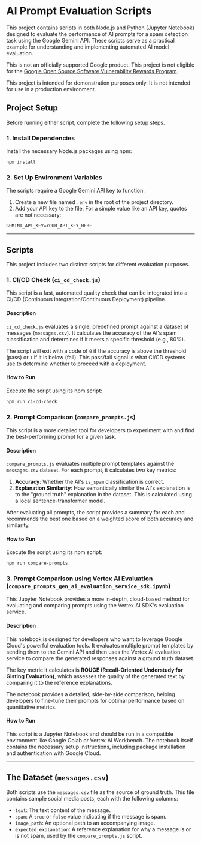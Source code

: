 # AI Prompt Evaluation Scripts

This project contains scripts in both Node.js and Python (Jupyter Notebook)
designed to evaluate the performance of AI prompts for a spam detection task
using the Google Gemini API. These scripts serve as a practical example for
understanding and implementing automated AI model evaluation.

This is not an officially supported Google product. This project is not
eligible for the [Google Open Source Software Vulnerability Rewards
Program](https://bughunters.google.com/open-source-security).

This project is intended for demonstration purposes only. It is not
intended for use in a production environment.

## Project Setup

Before running either script, complete the following setup steps.

### 1. Install Dependencies

Install the necessary Node.js packages using npm:

```bash
npm install
```

### 2. Set Up Environment Variables

The scripts require a Google Gemini API key to function.

1.  Create a new file named `.env` in the root of the project directory.
2.  Add your API key to the file. For a simple value like an API key, quotes
    are not necessary:

```
GEMINI_API_KEY=YOUR_API_KEY_HERE
```

---

## Scripts

This project includes two distinct scripts for different evaluation purposes.

### 1. CI/CD Check (`ci_cd_check.js`)

This script is a fast, automated quality check that can be integrated into a
CI/CD (Continuous Integration/Continuous Deployment) pipeline.

#### Description

`ci_cd_check.js` evaluates a single, predefined prompt against a dataset of
messages (`messages.csv`). It calculates the accuracy of the AI's spam
classification and determines if it meets a specific threshold (e.g., 80%).

The script will exit with a code of `0` if the accuracy is above the threshold
(pass) or `1` if it is below (fail). This pass/fail signal is what CI/CD
systems use to determine whether to proceed with a deployment.

#### How to Run

Execute the script using its npm script:

```bash
npm run ci-cd-check
```

### 2. Prompt Comparison (`compare_prompts.js`)

This script is a more detailed tool for developers to experiment with and find
the best-performing prompt for a given task.

#### Description

`compare_prompts.js` evaluates multiple prompt templates against the
`messages.csv` dataset. For each prompt, it calculates two key metrics:

1.  **Accuracy**: Whether the AI's `is_spam` classification is correct.
2.  **Explanation Similarity**: How semantically similar the AI's explanation
    is to the "ground truth" explanation in the dataset. This is calculated
    using a local sentence-transformer model.

After evaluating all prompts, the script provides a summary for each and
recommends the best one based on a weighted score of both accuracy and
similarity.

#### How to Run

Execute the script using its npm script:

```bash
npm run compare-prompts
```

### 3. Prompt Comparison using Vertex AI Evaluation (`compare_prompts_gen_ai_evaluation_service_sdk.ipynb`)

This Jupyter Notebook provides a more in-depth, cloud-based method for evaluating and comparing prompts using the Vertex AI SDK's evaluation service.

#### Description

This notebook is designed for developers who want to leverage Google Cloud's powerful evaluation tools. It evaluates multiple prompt templates by sending them to the Gemini API and then uses the Vertex AI evaluation service to compare the generated responses against a ground truth dataset.

The key metric it calculates is **ROUGE (Recall-Oriented Understudy for Gisting Evaluation)**, which assesses the quality of the generated text by comparing it to the reference explanations.

The notebook provides a detailed, side-by-side comparison, helping developers to fine-tune their prompts for optimal performance based on quantitative metrics.

#### How to Run

This script is a Jupyter Notebook and should be run in a compatible environment like Google Colab or Vertex AI Workbench. The notebook itself contains the necessary setup instructions, including package installation and authentication with Google Cloud.

---
## The Dataset (`messages.csv`)

Both scripts use the `messages.csv` file as the source of ground truth. This
file contains sample social media posts, each with the following columns:

-   `text`: The text content of the message.
-   `spam`: A `true` or `false` value indicating if the message is spam.
-   `image_path`: An optional path to an accompanying image.
-   `expected_explanation`: A reference explanation for why a message is or is
    not spam, used by the `compare_prompts.js` script.